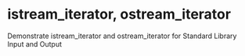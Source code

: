 # istream_iterator, ostream_iterator
Demonstrate istream_iterator and ostream_iterator for Standard Library Input and Output
